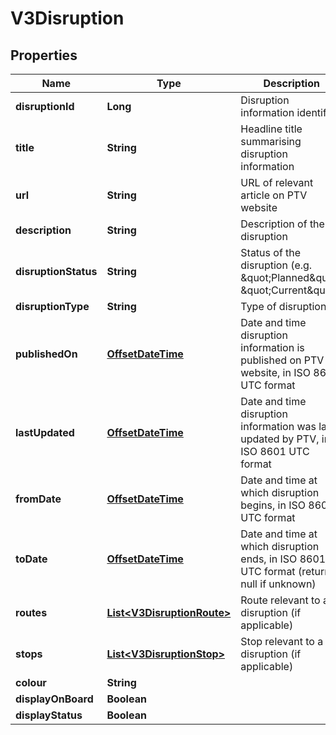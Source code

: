 # V3Disruption

## Properties
Name | Type | Description | Notes
------------ | ------------- | ------------- | -------------
**disruptionId** | **Long** | Disruption information identifier |  [optional]
**title** | **String** | Headline title summarising disruption information |  [optional]
**url** | **String** | URL of relevant article on PTV website |  [optional]
**description** | **String** | Description of the disruption |  [optional]
**disruptionStatus** | **String** | Status of the disruption (e.g. \&quot;Planned\&quot;, \&quot;Current\&quot;) |  [optional]
**disruptionType** | **String** | Type of disruption |  [optional]
**publishedOn** | [**OffsetDateTime**](OffsetDateTime.md) | Date and time disruption information is published on PTV website, in ISO 8601 UTC format |  [optional]
**lastUpdated** | [**OffsetDateTime**](OffsetDateTime.md) | Date and time disruption information was last updated by PTV, in ISO 8601 UTC format |  [optional]
**fromDate** | [**OffsetDateTime**](OffsetDateTime.md) | Date and time at which disruption begins, in ISO 8601 UTC format |  [optional]
**toDate** | [**OffsetDateTime**](OffsetDateTime.md) | Date and time at which disruption ends, in ISO 8601 UTC format (returns null if unknown) |  [optional]
**routes** | [**List&lt;V3DisruptionRoute&gt;**](V3DisruptionRoute.md) | Route relevant to a disruption (if applicable) |  [optional]
**stops** | [**List&lt;V3DisruptionStop&gt;**](V3DisruptionStop.md) | Stop relevant to a disruption (if applicable) |  [optional]
**colour** | **String** |  |  [optional]
**displayOnBoard** | **Boolean** |  |  [optional]
**displayStatus** | **Boolean** |  |  [optional]
